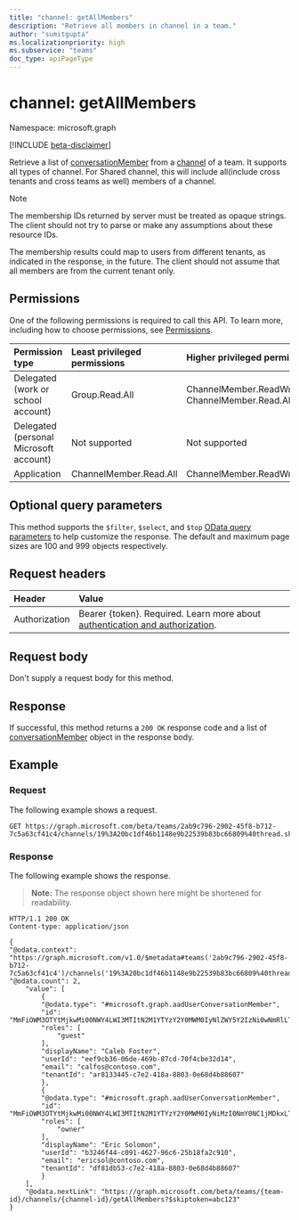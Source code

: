 ```yaml
---
title: "channel: getAllMembers"
description: "Retrieve all members in channel in a team."
author: "sumitgupta"
ms.localizationpriority: high
ms.subservice: "teams"
doc_type: apiPageType
---
```


# channel: getAllMembers

Namespace: microsoft.graph

[!INCLUDE [beta-disclaimer](../../includes/beta-disclaimer.md)]

Retrieve a list of [conversationMember](../resources/conversationmember.md) from a [channel](../resources/channel.md) of a team. It supports all types of channel. For Shared channel, this will include all(include cross tenants and cross teams as well) members of a channel.

> [!NOTE]
> The membership IDs returned by server must be treated as opaque strings. The client should not try to parse or make any assumptions about these resource IDs.
>
> The membership results could map to users from different tenants, as indicated in the response, in the future. The client should not assume that all members are from the current tenant only.

## Permissions

One of the following permissions is required to call this API. To learn more, including how to choose permissions, see [Permissions](/graph/permissions-reference).

|Permission type      | Least privileged permissions       | Higher privileged permissions |
|:--------------------|:---------------------------------------------------------|:---------------------------------------------------------|
|Delegated (work or school account) | Group.Read.All | ChannelMember.ReadWrite.All, ChannelMember.Read.AllChannelMember.Read.All |
|Delegated (personal Microsoft account) | Not supported | Not supported |
|Application | ChannelMember.Read.All | ChannelMember.ReadWrite.All |


## Optional query parameters

This method supports the `$filter`, `$select`, and `$top` [OData query parameters](/graph/query-parameters) to help customize the response. The default and maximum page sizes are 100 and 999 objects respectively.

## Request headers

| Header       | Value |
|:---------------|:--------|
|Authorization|Bearer {token}. Required. Learn more about [authentication and authorization](/graph/auth/auth-concepts).|

## Request body

Don't supply a request body for this method.

## Response

If successful, this method returns a `200 OK` response code and a list of [conversationMember](../resources/conversationmember.md) object in the response body.

## Example

### Request

The following example shows a request.

<!-- {
  "blockType": "request",
  "name": "channel-list_member",
  "sampleKeys": ["2ab9c796-2902-45f8-b712-7c5a63cf41c4", "19%3A20bc1df46b1148e9b22539b83bc66809%40thread.skype"]
} -->
```msgraph-interactive
GET https://graph.microsoft.com/beta/teams/2ab9c796-2902-45f8-b712-7c5a63cf41c4/channels/19%3A20bc1df46b1148e9b22539b83bc66809%40thread.skype/getAllMembers
```


### Response

The following example shows the response.

>**Note:** The response object shown here might be shortened for readability.
<!-- {
  "blockType": "response",
  "truncated": true,
  "@odata.type": "microsoft.graph.conversationMember"
} -->

```http
HTTP/1.1 200 OK
Content-type: application/json

{
"@odata.context": "https://graph.microsoft.com/v1.0/$metadata#teams('2ab9c796-2902-45f8-b712-7c5a63cf41c4')/channels('19%3A20bc1df46b1148e9b22539b83bc66809%40thread.skype')/members",
"@odata.count": 2,
    "value": [
        {
        "@odata.type": "#microsoft.graph.aadUserConversationMember",
        "id": "MmFiOWM3OTYtMjkwMi00NWY4LWI3MTItN2M1YTYzY2Y0MWM0IyNlZWY5Y2IzNi0wNmRlLTQ2OWItODdjZC03MGY0Y2JlMzJkMTQ=",
        "roles": [
            "guest"
        ],
        "displayName": "Caleb Foster",
        "userId": "eef9cb36-06de-469b-87cd-70f4cbe32d14",
        "email": "calfos@contoso.com",
        "tenantId": "ar8133445-c7e2-418a-8803-0e68d4b88607"
        },
        {
        "@odata.type": "#microsoft.graph.aadUserConversationMember",
        "id": "MmFiOWM3OTYtMjkwMi00NWY4LWI3MTItN2M1YTYzY2Y0MWM0IyNiMzI0NmY0NC1jMDkxLTQ2MjctOTZjNi0yNWIxOGZhMmM5MTA=",
        "roles": [
            "owner"
        ],
        "displayName": "Eric Solomon",
        "userId": "b3246f44-c091-4627-96c6-25b18fa2c910",
        "email": "ericsol@contoso.com",
        "tenantId": "df81db53-c7e2-418a-8803-0e68d4b88607"
        }
    ],
    "@odata.nextLink": "https://graph.microsoft.com/beta/teams/{team-id}/channels/{channel-id}/getAllMembers?$skiptoken=abc123"
}

```
